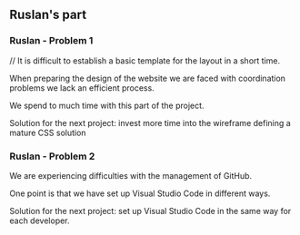 ## Ruslan's part

### Ruslan - Problem 1

// It is difficult to establish a basic template for the layout in a short time.

When preparing the design of the website we are faced with coordination problems we lack an efficient process.

We spend to much time with this part of the project.

Solution for the next project: invest more time into the wireframe defining a mature CSS solution

### Ruslan - Problem 2

We are experiencing difficulties with the management of GitHub.

One point is that we have set up Visual Studio Code in different ways.

Solution for the next project: set up Visual Studio Code in the same way for each developer.